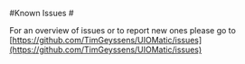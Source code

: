 #Known Issues #

For an overview of issues or to report new ones please go to [https://github.com/TimGeyssens/UIOMatic/issues](https://github.com/TimGeyssens/UIOMatic/issues)
